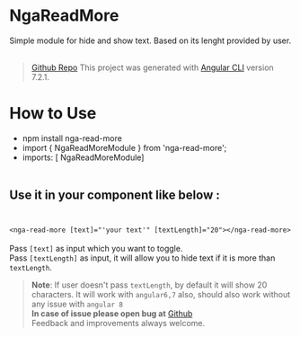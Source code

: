 # NgaReadMore

Simple module for hide and show text. Based on its lenght provided by user.<br /><br />
> [Github Repo](https://github.com/alokkarma/nga-read-more)
This project was generated with [Angular CLI](https://github.com/angular/angular-cli) version 7.2.1.

# How to Use

- npm install nga-read-more
- import { NgaReadMoreModule } from 'nga-read-more';
- imports: [ NgaReadMoreModule]<br /><br/>
## Use it in your component like below :<br/><br/>
`<nga-read-more [text]="'your text'" [textLength]="20"></nga-read-more>`
<br /><br />
Pass `[text]` as input which you want to toggle.<br />
Pass `[textLength]` as input, it will allow you to hide text if it is more than `textLength`.<br />

> **Note**: If user doesn't pass `textLength`, by default it will show 20 characters. It will work with `angular6,7` also, should also work without any issue with `angular 8` <br /> 
**In case of issue please open bug at** [Github](https://github.com/alokkarma/nga-read-more/issues)\
> Feedback and improvements always welcome.